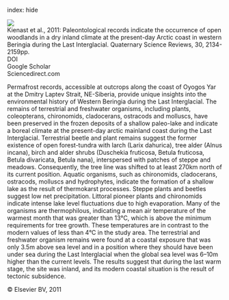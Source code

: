 index: hide

<div class="Citation">
    <div class="Citation-thumb CitationThumb-linked"  data-href="https://doi.org/10.1016/j.quascirev.2010.11.024">
      <img src="https://static.claimspace.cloud/climate-study-static/refs/thumbs/5/Kienast_et_al_2011-thumb.png" />
    </div>

  <div class="Citation-body">
    <div class="Citation-text">Kienast et al., 2011: Paleontological records indicate the occurrence of open woodlands in a dry inland climate at the present-day Arctic coast in western Beringia during the Last Interglacial. <span class="Article-journal">Quaternary Science Reviews, </span><span class="Article-volume">30, </span>2134-2159pp.</div>
    <div class="Citation-links">
      <div class="CitationLink" data-href="https://doi.org/10.1016/j.quascirev.2010.11.024">
        <div class="CitationLink-icon CitationLink-Doi"></div>
        <div class="CitationLink-text">DOI</div>
      </div>
      <div class="CitationLink" data-href="https://scholar.google.com/scholar?q=10.1016/j.quascirev.2010.11.024">
        <div class="CitationLink-icon CitationLink-Scholar"></div>
        <div class="CitationLink-text">Google Scholar</div>
      </div>
      <div class="CitationLink" data-href="http://www.sciencedirect.com/science/article/pii/S0277379110004348">
        <div class="CitationLink-icon CitationLink-Publisher"></div>
        <div class="CitationLink-text">Sciencedirect.com</div>
      </div>
    </div>
  </div>
</div>

Permafrost records, accessible at outcrops along the coast of Oyogos Yar at the Dmitry Laptev Strait, NE-Siberia, provide unique insights into the environmental history of Western Beringia during the Last Interglacial. The remains of terrestrial and freshwater organisms, including plants, coleopterans, chironomids, cladocerans, ostracods and molluscs, have been preserved in the frozen deposits of a shallow paleo-lake and indicate a boreal climate at the present-day arctic mainland coast during the Last Interglacial. Terrestrial beetle and plant remains suggest the former existence of open forest-tundra with larch (Larix dahurica), tree alder (Alnus incana), birch and alder shrubs (Duschekia fruticosa, Betula fruticosa, Betula divaricata, Betula nana), interspersed with patches of steppe and meadows. Consequently, the tree line was shifted to at least 270km north of its current position. Aquatic organisms, such as chironomids, cladocerans, ostracods, molluscs and hydrophytes, indicate the formation of a shallow lake as the result of thermokarst processes. Steppe plants and beetles suggest low net precipitation. Littoral pioneer plants and chironomids indicate intense lake level fluctuations due to high evaporation. Many of the organisms are thermophilous, indicating a mean air temperature of the warmest month that was greater than 13°C, which is above the minimum requirements for tree growth. These temperatures are in contrast to the modern values of less than 4°C in the study area. The terrestrial and freshwater organism remains were found at a coastal exposure that was only 3.5m above sea level and in a position where they should have been under sea during the Last Interglacial when the global sea level was 6–10m higher than the current levels. The results suggest that during the last warm stage, the site was inland, and its modern coastal situation is the result of tectonic subsidence.

<div class="Citation-copy">
&copy; Elsevier BV, 2011
</div>